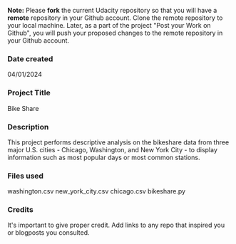 **Note:** Please **fork** the current Udacity repository so that you will have a **remote** repository in your Github account. Clone the remote repository to your local machine. Later, as a part of the project "Post your Work on Github", you will push your proposed changes to the remote repository in your Github account.
### Date created
04/01/2024

### Project Title
Bike Share

### Description
This project performs descriptive analysis on the bikeshare data from three major U.S. cities - Chicago, Washington, and New York City - to display information such as most popular days or most common stations.

### Files used
washington.csv
new_york_city.csv
chicago.csv
bikeshare.py

### Credits
It's important to give proper credit. Add links to any repo that inspired you or blogposts you consulted.

